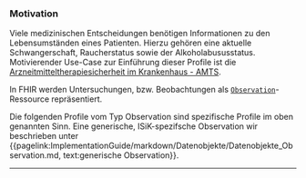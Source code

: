 ### Motivation

Viele medizinischen Entscheidungen benötigen Informationen zu den Lebensumständen eines Patienten. Hierzu gehören eine aktuelle Schwangerschaft, Raucherstatus sowie der Alkoholabususstatus.
Motivierender Use-Case zur Einführung dieser Profile ist die [Arzneitmitteltherapiesicherheit im Krankenhaus - AMTS](https://simplifier.net/guide/isik-medikation-v4/ImplementationGuide-markdown-UebergreifendeUseCases-AMTS).

In FHIR werden Untersuchungen, bzw. Beobachtungen als [`Observation`](https://hl7.org/fhir/R4/observation.html)-Ressource repräsentiert.

Die folgenden Profile vom Typ Observation sind spezifische Profile im oben genannten Sinn. Eine generische, ISiK-spezifsche Observation wir beschrieben unter {{pagelink:ImplementationGuide/markdown/Datenobjekte/Datenobjekte_Observation.md, text:generische Observation}}.

---
